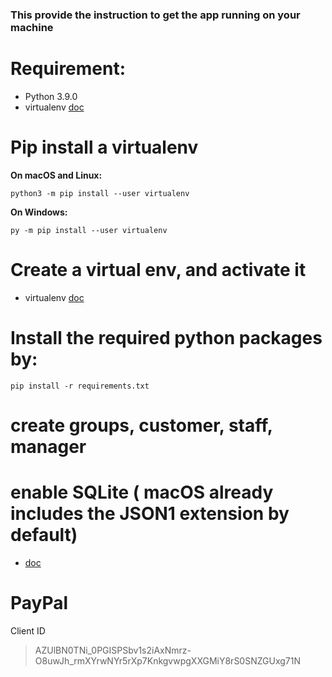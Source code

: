 ### This provide the instruction to get the app running on your machine

# Requirement: 
- Python 3.9.0
- virtualenv [doc](https://packaging.python.org/guides/installing-using-pip-and-virtual-environments/)

# Pip install a virtualenv
**On macOS and Linux:**

`python3 -m pip install --user virtualenv`

**On Windows:**

`py -m pip install --user virtualenv`

# Create a virtual env, and activate it
- virtualenv [doc](https://packaging.python.org/guides/installing-using-pip-and-virtual-environments/)

# Install the required python packages by: 
`pip install -r requirements.txt`


# create groups, customer, staff, manager

# enable SQLite ( macOS already includes the JSON1 extension by default)
- [doc](https://code.djangoproject.com/wiki/JSON1Extension)


# PayPal
Client ID
> AZUlBN0TNi_0PGISPSbv1s2iAxNmrz-O8uwJh_rmXYrwNYr5rXp7KnkgvwpgXXGMiY8rS0SNZGUxg71N